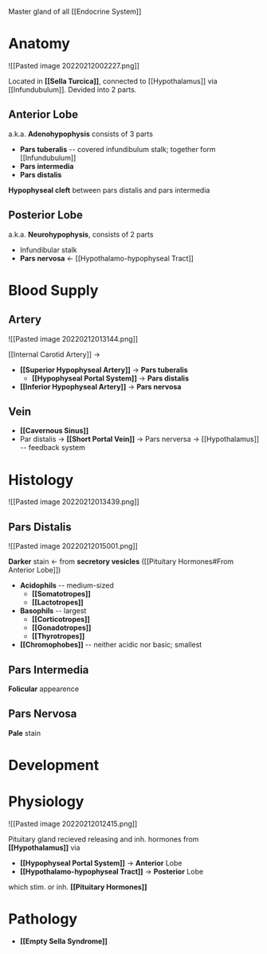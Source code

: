 Master gland of all [[Endocrine System]]

# Anatomy

![[Pasted image 20220212002227.png]]

Located in **[[Sella Turcica]]**, connected to [[Hypothalamus]] via [[Infundubulum]]. Devided into 2 parts.

## Anterior Lobe
a.k.a. **Adenohypophysis** consists of 3 parts
- **Pars tuberalis** -- covered infundibulum stalk; together form [[Infundubulum]]
- **Pars intermedia**
- **Pars distalis**

**Hypophyseal cleft** between pars distalis and pars intermedia

## Posterior Lobe
a.k.a. **Neurohypophysis**, consists of 2 parts
- Infundibular stalk
- **Pars nervosa** ← [[Hypothalamo-hypophyseal Tract]]

# Blood Supply
## Artery
![[Pasted image 20220212013144.png]]

[[Internal Carotid Artery]] →
- **[[Superior Hypophyseal Artery]]** → **Pars tuberalis**
	- **[[Hypophyseal Portal System]]** → **Pars distalis**
- **[[Inferior Hypophyseal Artery]]** → **Pars nervosa**

## Vein
- **[[Cavernous Sinus]]**
- Par distalis → **[[Short Portal Vein]]** → Pars nerversa → [[Hypothalamus]] -- feedback system

# Histology

![[Pasted image 20220212013439.png]]

## Pars Distalis

![[Pasted image 20220212015001.png]]

**Darker** stain ← from **secretory vesicles** ([[Pituitary Hormones#From Anterior Lobe]])
- **Acidophils** -- medium-sized
	- **[[Somatotropes]]**
	- **[[Lactotropes]]**
- **Basophils** -- largest
	- **[[Corticotropes]]**
	- **[[Gonadotropes]]**
	- **[[Thyrotropes]]**
- **[[Chromophobes]]** -- neither acidic nor basic; smallest

## Pars Intermedia
**Folicular** appearence

## Pars Nervosa
**Pale** stain

# Development

# Physiology

![[Pasted image 20220212012415.png]]

Pituitary gland recieved releasing and inh. hormones from **[[Hypothalamus]]** via
- **[[Hypophyseal Portal System]]** → **Anterior** Lobe
- **[[Hypothalamo-hypophyseal Tract]]** → **Posterior** Lobe

which stim. or inh. **[[Pituitary Hormones]]**

# Pathology
- **[[Empty Sella Syndrome]]**